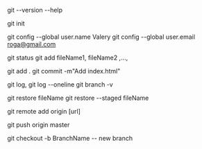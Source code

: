 git --version
    --help

git init 

git config --global user.name Valery
git config --global user.email roga@gmail.com

git status
git add fileName1, fileName2 ,..., 

git add .
git commit -m"Add index.html"

git log, git log --oneline
git branch -v


git restore fileName 
git restore --staged fileName


git remote add origin [url]


git push origin master

git checkout -b BranchName -- new branch

